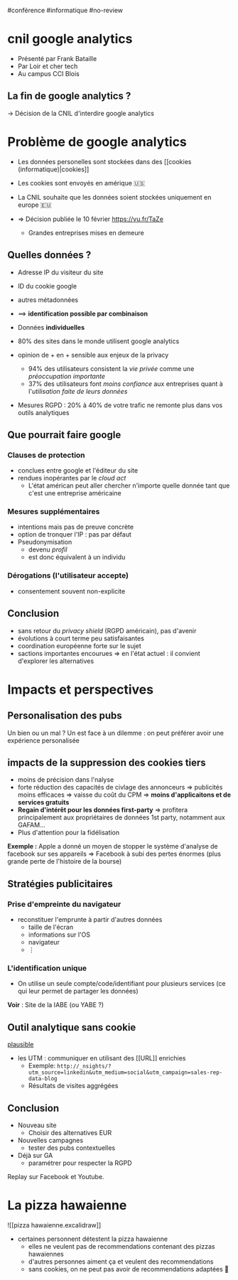 #conférence #informatique #no-review 
# cnil google analytics
 - Présenté par Frank Bataille
 - Par Loir et cher tech
 - Au campus CCI Blois

## La fin de google analytics ?
-> Décision de la CNIL d'interdire google analytics


# Problème de google analytics
 - Les données personelles sont stockées dans des [[cookies (informatique)|cookies]]
 - Les cookies sont envoyés en amérique 🇺🇸
 - La CNIL souhaite que les données soient stockées uniquement en europe 🇪🇺

- => Décision publiée le 10 février https://vu.fr/TaZe
    - Grandes entreprises mises en demeure

## Quelles données ?
 - Adresse IP du visiteur du site
 - ID du cookie google
 - autres métadonnées
 - ==> **identification possible par combinaison**

 - Données **individuelles**

 - 80% des sites dans le monde utilisent google analytics

 - opinion de + en + sensible aux enjeux de la privacy
     - 94% des utilisateurs consistent la _vie privée_ comme une _préoccupation importante_
     - 37% des utilisateurs font _moins confiance_ aux entreprises quant à l'_utilisation faite de leurs données_

 - Mesures RGPD : 20% à 40% de votre trafic ne remonte plus dans vos outils analytiques



## Que pourrait faire google
### Clauses de protection
 - conclues entre google et l'éditeur du site
 - rendues inopérantes par le _cloud act_
     - L'état américan peut aller chercher n'importe quelle donnée tant que c'est une entreprise américaine
  
### Mesures supplémentaires
 - intentions mais pas de preuve concrète
 - option de tronquer l'IP : pas par défaut
 - Pseudonymisation
     - devenu _profil_
     - est donc équivalent à un individu

### Dérogations (l'utilisateur accepte)
 - consentement souvent non-explicite

## Conclusion
 - sans retour du _privacy shield_ (RGPD américain), pas d'avenir
 - évolutions à court terme peu satisfaisantes
 - coordination européenne forte sur le sujet
 - sactions importantes encourues
=> en l'état actuel : il convient d'explorer les alternatives


# Impacts et perspectives

## Personalisation des pubs
Un bien ou un mal ?
Un est face à un dilemme : on peut préférer avoir une expérience personalisée

## impacts de la suppression des cookies tiers

 - moins de précision dans l'nalyse
 - forte réduction des capacités de civlage des annonceurs => publicités moins efficaces => vaisse du coût du CPM => **moins d'applicaitons et de services gratuits**
 - **Regain d'intérêt pour les données first-party** => profitera principalement aux propriétaires de données 1st party, notamment aux GAFAM...
 - Plus d'attention pour la fidélisation

**Exemple :** Apple a donné un moyen de stopper le système d'analyse de facebook sur ses appareils
=> Facebook à subi des pertes énormes (plus grande perte de l'histoire de la bourse)

## Stratégies publicitaires
### Prise d'empreinte du navigateur
 - reconstituer l'emprunte à partir d'autres données
     - taille de l'écran
     - informations sur l'OS
     - navigateur
     - $\vdots$

### L'identification unique
 - On utilise un seule compte/code/identifiant pour plusieurs services (ce qui leur permet de partager les données)


**Voir** : Site de la IABE (ou YABE ?)


## Outil analytique sans cookie
[plausible](https://plausible.io/plausible.io)

 - les UTM : communiquer en utilisant des [[URL]] enrichies
     - Exemple: `http://_nsights/?utm_source=linkedin&utm_medium=social&utm_campaign=sales-rep-data-blog`
     - Résultats de visites aggrégées


## Conclusion

 - Nouveau site
     - Choisir des alternatives EUR
 - Nouvelles campagnes
     - tester des pubs contextuelles
 - Déjà sur GA
     - paramétrer pour respecter la RGPD


Replay sur Facebook et Youtube.

# La pizza hawaienne
![[pizza hawaienne.excalidraw]]
 - certaines personnent détestent la pizza hawaienne
     - elles ne veulent pas de recommendations contenant des pizzas hawaiennes
     - d'autres personnes aiment ça et veulent des recommendations
     - sans cookies, on ne peut pas avoir de recommendations adaptées 🙁
